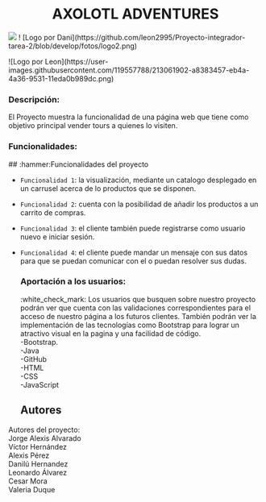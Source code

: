 <h1 align="center"> AXOLOTL ADVENTURES </h1>
  <p align="left">
   <img src="https://img.shields.io/badge/STATUS-EN%20DESAROLLO-green">
   ! [Logo por Dani](https://github.com/leon2995/Proyecto-integrador-tarea-2/blob/develop/fotos/logo2.png)

   </p>
   ![Logo por Leon](https://user-images.githubusercontent.com/119557788/213061902-a8383457-eb4a-4a36-9531-11eda0b989dc.png)
   

   <container>
   <br>
   <h3> Descripción: </h3>
   El Proyecto muestra la funcionalidad de una página web que tiene como objetivo principal vender tours a quienes lo visiten.
   </container>
   
   <h3> Funcionalidades: </h3>
   ## :hammer:Funcionalidades del proyecto

- `Funcionalidad 1`: la visualización, mediante un catalogo desplegado en un carrusel acerca de lo productos que se disponen.
- `Funcionalidad 2`: cuenta con la posibilidad de añadir los productos a un carrito de compras.
- `Funcionalidad 3`: el cliente también puede registrarse como usuario nuevo e iniciar sesión.
- `Funcionalidad 4`: el cliente puede mandar un mensaje con sus datos para que se puedan comunicar con el o puedan resolver sus dudas.
   
 
   
   <h3> Aportación a los usuarios: </h3>:white_check_mark:
   Los usuarios que busquen sobre nuestro proyecto podrán ver que cuenta con las validaciones correspondientes para el acceso de nuestro página a los futuros clientes. También podrán ver la implementación de las tecnologías como Bootstrap para lograr un atractivo visual en la pagina y una facilidad de código. 
  <br>
  -Bootstrap.
  <br>
   -Java
   <br>
   -GitHub
   <br>
   -HTML
  <br>
   -CSS
   <br>
   -JavaScript
   <br>
   
   ## Autores
Autores del proyecto:
<br>
Jorge Alexis Alvarado
<br>
Víctor Hernández
<br>
Alexis Pérez
<br>
Danilú Hernandez
<br>
Leonardo Álvarez
<br>
Cesar Mora
<br>
Valeria Duque


